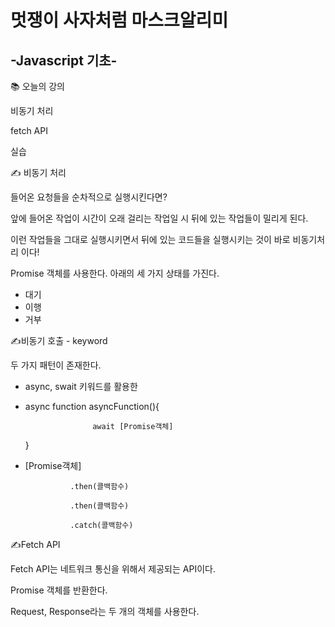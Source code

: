 # 멋쟁이 사자처럼 마스크알리미
## -Javascript 기초-

📚 오늘의 강의

비동기 처리

fetch API

실습

✍ 비동기 처리

들어온 요청들을 순차적으로 실행시킨다면?

앞에 들어온 작업이 시간이 오래 걸리는 작업일 시 뒤에 있는 작업들이 밀리게 된다.

이런 작업들을 그대로 실행시키면서 뒤에 있는 코드들을 실행시키는 것이 바로 비동기처리 이다!

Promise 객체를 사용한다. 아래의 세 가지 상태를 가진다.

- 대기
- 이행
- 거부

✍비동기 호출 - keyword

두 가지 패턴이 존재한다.

- async, swait 키워드를 활용한
- async function asyncFunction(){

                     await [Promise객체]

    }

- [Promise객체]

                .then(콜백함수)

                .then(콜백함수)

                .catch(콜백함수)

✍Fetch API

Fetch API는 네트워크 통신을 위해서 제공되는 API이다.

Promise 객체를 반환한다.

Request, Response라는 두 개의 객체를 사용한다.